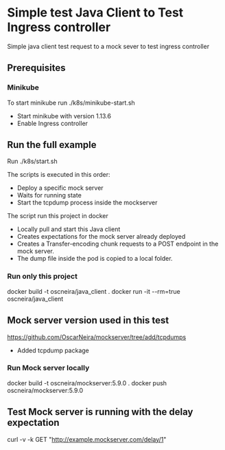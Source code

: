 # Simple test Java Client to Test Ingress controller
Simple java client test request to a mock sever to test ingress controller

## Prerequisites
### Minikube
To start minikube run ./k8s/minikube-start.sh
- Start minikube with version 1.13.6
- Enable Ingress controller

## Run the full example
Run ./k8s/start.sh

The scripts is executed in this order:
- Deploy a specific mock server
- Waits for running state
- Start the tcpdump process inside the mockserver

The script run this project in docker
- Locally pull and start this Java client
- Creates expectations for the mock server already deployed 
- Creates a Transfer-encoding chunk requests to a POST endpoint in the mock server.
- The dump file inside the pod is copied to a local folder.
 
### Run only this project 
docker build -t oscneira/java_client .
docker run -it --rm=true oscneira/java_client

## Mock server version used in this test
https://github.com/OscarNeira/mockserver/tree/add/tcpdumps
- Added tcpdump package

### Run Mock server locally
 docker build -t oscneira/mockserver:5.9.0 .
 docker push oscneira/mockserver:5.9.0

## Test Mock server is running with the delay expectation
curl -v -k GET "http://example.mockserver.com/delay/1" 